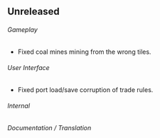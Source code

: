 ## Unreleased

###### Gameplay
- Fixed coal mines mining from the wrong tiles.

###### User Interface
- Fixed port load/save corruption of trade rules.

###### Internal

###### Documentation / Translation
